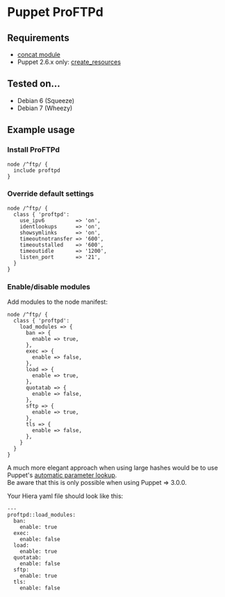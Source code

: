 # Puppet ProFTPd

## Requirements

* [concat module](https://github.com/ripienaar/puppet-concat)
* Puppet 2.6.x only: [create_resources](https://github.com/puppetlabs/puppetlabs-create_resources)

## Tested on...

* Debian 6 (Squeeze)
* Debian 7 (Wheezy)


## Example usage

### Install ProFTPd

    node /^ftp/ {
      include proftpd
    }


### Override default settings

    node /^ftp/ {
      class { 'proftpd':
        use_ipv6          => 'on',
        identlookups      => 'on',
        showsymlinks      => 'on',
        timeoutnotransfer => '600',
        timeoutstalled    => '600',
        timeoutidle       => '1200',
        listen_port       => '21',
      }
    }


### Enable/disable modules

Add modules to the node manifest:

    node /^ftp/ {
      class { 'proftpd':
        load_modules => {
          ban => {
            enable => true,
          },
          exec => {
            enable => false,
          },
          load => {
            enable => true,
          },
          quotatab => {
            enable => false,
          },
          sftp => {
            enable => true,
          },
          tls => {
            enable => false,
          },
        }
      }
    }

A much more elegant approach when using large hashes would be to use Puppet's [automatic parameter lookup](http://docs.puppetlabs.com/hiera/1/puppet.html#automatic-parameter-lookup). <br>
Be aware that this is only possible when using Puppet => 3.0.0.

Your Hiera yaml file should look like this:

    ---
    proftpd::load_modules:
      ban:
        enable: true
      exec:
        enable: false
      load:
        enable: true
      quotatab:
        enable: false
      sftp:
        enable: true
      tls:
        enable: false

